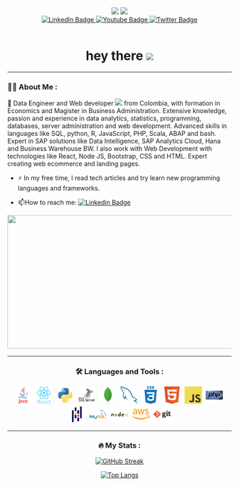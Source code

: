 <div id="header" align="center">
  <img src="https://media.giphy.com/media/KfwyWfTwMu1FG0XhO8/giphy.gif" width="100"/>
  <img src="https://media.giphy.com/media/BgKEiHf1xNV0h6IcSX/giphy.gif" width="100"/>

  
  <div id="badges">
  <a href="https://www.youtube.com/@SergioGutierrez91">
    <img src="https://img.shields.io/badge/LinkedIn-blue?style=for-the-badge&logo=linkedin&logoColor=white" alt="LinkedIn Badge"/>
  </a>
  <a href="https://www.linkedin.com/in/sergguta/">
    <img src="https://img.shields.io/badge/YouTube-red?style=for-the-badge&logo=youtube&logoColor=white" alt="Youtube Badge"/>
  </a>
  <a href="https://twitter.com/sagutierreza">
    <img src="https://img.shields.io/badge/Twitter-blue?style=for-the-badge&logo=twitter&logoColor=white" alt="Twitter Badge"/>
  </a>
</div>
  
<img src="https://komarev.com/ghpvc/?username=sergguta&style=flat-square&color=blue" alt=""/>
  
</div>


<div align="center">
<h1>
  hey there
  <img src="https://media.giphy.com/media/hvRJCLFzcasrR4ia7z/giphy.gif" width="30px"/>
</h1>
</div>

---

### :man_technologist: About Me :




 :telescope: Data Engineer and Web developer <img src="https://media.giphy.com/media/WUlplcMpOCEmTGBtBW/giphy.gif" width="30"> from Colombia, with formation in Economics and Magister in Business Administration. Extensive knowledge, passion and experience in data analytics, statistics, programming, databases, server administration and web development. Advanced skills in languages like SQL, python, R, JavaScript, PHP, Scala, ABAP and bash. Expert in SAP solutions like Data Intelligence, SAP Analytics Cloud, Hana and Business Warehouse BW. 
I also work with Web Development with technologies like React, Node JS, Bootstrap, CSS and HTML. Expert creating web ecommerce and landing pages.

- :zap: In my free time, I read tech articles and try learn new programming languages and frameworks.

- :mailbox:How to reach me: [![Linkedin Badge](https://img.shields.io/badge/-sergguta-blue?style=flat&logo=Linkedin&logoColor=white)](https://www.linkedin.com/in/sergguta/)


<div align="center">
  <img src="https://media.giphy.com/media/Z9cK22O32UluEukE8o/giphy.gif" width="600" height="300"/>

  ---

### :hammer_and_wrench: Languages and Tools :

<div>
  <img src="https://github.com/devicons/devicon/blob/master/icons/java/java-original-wordmark.svg" title="Java" alt="Java" width="40" height="40"/>&nbsp;
  <img src="https://github.com/devicons/devicon/blob/master/icons/react/react-original-wordmark.svg" title="React" alt="React" width="40" height="40"/>&nbsp;
  <img src="https://github.com/devicons/devicon/blob/master/icons/python/python-original.svg" title="python" alt="python" width="40" height="40"/>&nbsp;
  <img src="https://github.com/devicons/devicon/blob/master/icons/microsoftsqlserver/microsoftsqlserver-plain-wordmark.svg" title="sqlserver" alt="sqlserver" width="40" height="40"/>&nbsp;
  <img src="https://github.com/devicons/devicon/blob/master/icons/mongodb/mongodb-original.svg" title="Flutter" alt="Flutter" width="40" height="40"/>&nbsp;
  <img src="https://github.com/devicons/devicon/blob/master/icons/mysql/mysql-original.svg" title="mysql" alt="mysql " width="40" height="40"/>&nbsp;
  <img src="https://github.com/devicons/devicon/blob/master/icons/css3/css3-plain-wordmark.svg"  title="CSS3" alt="CSS" width="40" height="40"/>&nbsp;
  <img src="https://github.com/devicons/devicon/blob/master/icons/html5/html5-original.svg" title="HTML5" alt="HTML" width="40" height="40"/>&nbsp;
  <img src="https://github.com/devicons/devicon/blob/master/icons/javascript/javascript-original.svg" title="JavaScript" alt="JavaScript" width="40" height="40"/>&nbsp;
  <img src="https://github.com/devicons/devicon/blob/master/icons/php/php-original.svg" title="php" alt="php" width="40" height="40"/>&nbsp;
  <img src="https://github.com/devicons/devicon/blob/master/icons/pandas/pandas-original.svg" title="pandas"  alt="pandas" width="40" height="40"/>&nbsp;
  <img src="https://github.com/devicons/devicon/blob/master/icons/mysql/mysql-original-wordmark.svg" title="MySQL"  alt="MySQL" width="40" height="40"/>&nbsp;
  <img src="https://github.com/devicons/devicon/blob/master/icons/nodejs/nodejs-original-wordmark.svg" title="NodeJS" alt="NodeJS" width="40" height="40"/>&nbsp;
  <img src="https://github.com/devicons/devicon/blob/master/icons/amazonwebservices/amazonwebservices-plain-wordmark.svg" title="AWS" alt="AWS" width="40" height="40"/>&nbsp;
  <img src="https://github.com/devicons/devicon/blob/master/icons/git/git-original-wordmark.svg" title="Git" **alt="Git" width="40" height="40"/>
</div>

  ---

### :fire: My Stats :
  
  [![GitHub Streak](http://github-readme-streak-stats.herokuapp.com?user=sergguta&theme=dark&background=000000)](https://git.io/streak-stats)

  [![Top Langs](https://github-readme-stats.vercel.app/api/top-langs/?username=sergguta)](https://github.com/sergguta/github-readme-stats)
<!--
**sergguta/sergguta** is a ✨ _special_ ✨ repository because its `README.md` (this file) appears on your GitHub profile.

Here are some ideas to get you started:

- 🔭 I’m currently working on ...
- 🌱 I’m currently learning ...
- 👯 I’m looking to collaborate on ...
- 🤔 I’m looking for help with ...
- 💬 Ask me about ...
- 📫 How to reach me: ...
- 😄 Pronouns: ...
- ⚡ Fun fact: ...
-->
